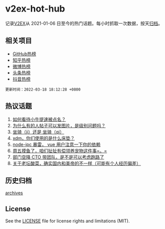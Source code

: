 # v2ex-hot-hub

 记录[V2EX](https://www.v2ex.com/)从 2021-01-06 日至今的热门话题。每小时抓取一次数据，按天[归档](archives)。
 
 ## 相关项目

- [GitHub热榜](https://github.com/lonnyzhang423/github-hot-hub)
- [知乎热榜](https://github.com/lonnyzhang423/zhihu-hot-hub)
- [微博热榜](https://github.com/lonnyzhang423/weibo-hot-hub)
- [头条热榜](https://github.com/lonnyzhang423/toutiao-hot-hub)
- [抖音热榜](https://github.com/lonnyzhang423/douyin-hot-hub)


 `更新时间：2022-03-18 18:12:28 +0800`

## 热议话题

1. [如何看待小牛提速被点名？](https://www.v2ex.com/t/841169)
1. [为什么有的人帖子可以发图片，是级别问题吗？](https://www.v2ex.com/t/841232)
1. [坐骑（ji）还是 坐骑（qi）](https://www.v2ex.com/t/841179)
1. [xdm，你们使用的是什么床垫？](https://www.v2ex.com/t/841183)
1. [node-ipc 暴雷， vue 用户注意一下你的依赖](https://www.v2ex.com/t/841188)
1. [周五摸鱼了，咱们扯扯有偿领养宠物这件事=。=](https://www.v2ex.com/t/841192)
1. [部门空降 CTO 带团队，是不是可以考虑跑路了](https://www.v2ex.com/t/841224)
1. [关于老坛酸菜，确实国内和美帝的不一样（可能有个人经历偏差）](https://www.v2ex.com/t/841259)

## 历史归档

[archives](archives)

## License

See the [LICENSE](LICENSE) file for license rights and limitations (MIT).
